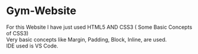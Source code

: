 # Gym-Website
For this Website I have just used HTML5 AND CSS3 ( Some Basic Concepts of CSS3)<br>
Very basic concepts like Margin, Padding, Block, Inline, are used.<br>
IDE used is VS Code.<br>
